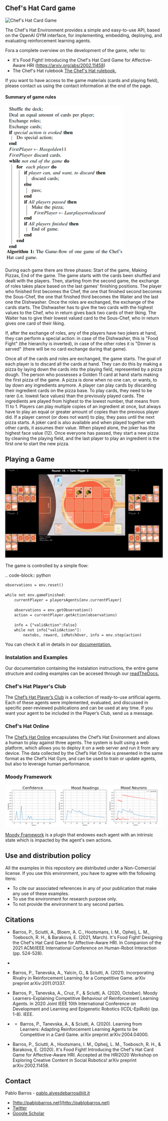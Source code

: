 
## Chef's Hat Card game

![Chef's Hat Card Game](gitImages/cardGame.jpg) 

The Chef's Hat Environment provides a simple and easy-to-use API, based on the OpenAI GYM interface, for implementing, embedding, deploying, and evaluating reinforcement learning agents.

Fora a complete overview on the development of the game, refer to:

- It's Food Fight! Introducing the Chef's Hat Card Game for Affective-Aware HRI (https://arxiv.org/abs/2002.11458)
- The Chef's Hat rulebook  [The Chef's Hat rulebook.](gitImages/RulebookMenuv08.pdf)

If you want to have access to the game materials (cards and playing field), please contact us using the contact information at the end of the page.

#### Summary of game rules

![Chef's Hat Card Game](gitImages/ChefsHatAlgorithm.png)

During each game there are three phases: Start of the game, Making Pizzas, End of the game. The game starts with the cards been shuffled and dealt with the players. Then, starting from the second game, the exchange of roles takes place based on the last games'  finishing positions. The player who finished first becomes the Chef, the one that finished second becomes the Sous-Chef, the one that finished third becomes the Waiter and the last one the Dishwasher. Once the roles are exchanged, the exchange of the cards starts. The Dishwasher has to give the two cards with the highest values to the Chef, who in return gives back two cards of their liking. The Waiter has to give their lowest valued card to the Sous-Chef, who in return gives one card of their liking.

If, after the exchange of roles, any of the players have two jokers at hand, they can perform a special action: in case of the Dishwasher, this is "Food Fight" (the hierarchy is inverted), in case of the other roles it is "Dinner is served" (there will be no card exchange during that game).

Once all of the cards and roles are exchanged, the game starts. The goal of each player is to discard all the cards at hand. They can do this by making a pizza by laying down the cards into the playing field, represented by a pizza dough. The person who possesses a Golden 11 card at hand starts making the first pizza of the game. A pizza is done when no one can, or wants, to lay down any ingredients anymore. A player can play cards by discarding their ingredient cards on the pizza base. To play cards, they need to be rarer (i.e. lowest face values) than the previously played cards. The ingredients are played from highest to the lowest number, that means from 11 to 1. Players can play multiple copies of an ingredient at once, but always have to play an equal or greater amount of copies than the previous player did. If a player cannot (or does not want) to play, they pass until the next pizza starts. A joker card is also available and when played together with other cards, it assumes their value. When played alone, the joker has the highest face value (12). Once everyone has passed, they start a new pizza by cleaning the playing field, and the last player to play an ingredient is the first one to start the new pizza.


## Playing a Game

![Chef's Hat Card Game](gitImages/ChefsHat_GYM_-_Example_Random_Agent.gif) 

The game is controlled by a simple flow:

.. code-block:: python

    observations = env.reset()

    while not env.gameFinished:
        currentPlayer = playersAgents[env.currentPlayer]

        observations = env.getObservation()
        action = currentPlayer.getAction(observations)

        info = {"validAction":False}
        while not info["validAction"]:
            nextobs, reward, isMatchOver, info = env.step(action)
            
You can check it all in details in our [documentation.](https://chefshatgym.readthedocs.io/en/latest/)
 

### Instalation and Examples

Our documentation containing the instalation instructions, the entire game structure and coding examples can be accesed through our [readTheDocs.](https://chefshatgym.readthedocs.io/en/latest/)
 
### Chef's Hat Player's Club
 
The [Chef’s Hat Player’s Club](https://github.com/pablovin/ChefsHatPlayersClub) is a collection of ready-to-use artificial agents. Each of these agents were implemented, evaluated, and discussed in specific peer-reviewed publications and can be used at any time. If you want your agent to be included in the Player’s Club, send us a message.

 ### Chef's Hat Online
 
The [Chef’s Hat Online](https://github.com/pablovin/ChefsHatOnline) encapsulates the Chef’s Hat Environment and allows a human to play against three agents. The system is built using a web platform, which allows you to deploy it on a web server and run it from any device. The data collected by the Chef’s Hat Online is presented in the same format as the Chef’s Hat Gym, and can be used to train or update agents, but also to leverage human performance.
 
 ### Moody Framework
 
  ![Plots Example](gitImages/MoodPlotsExample.png)
  
 [Moody Framework]( https://github.com/pablovin/MoodyFramework) is a plugin that endowes each agent with an intrinsic state which is impacted by the agent's
  own actions. 
 

 ## Use and distribution policy

All the examples in this repository are distributed under a Non-Comercial license. If you use this environment, you have to agree with the following itens:

- To cite our associated references in any of your publication that make any use of these examples.
- To use the environment for research purpose only.
- To not provide the environment to any second parties.

## Citations

- Barros, P., Sciutti, A., Bloem, A. C., Hootsmans, I. M., Opheij, L. M., Toebosch, R. H., & Barakova, E. (2021, March). It's Food Fight! Designing the Chef's Hat Card Game for Affective-Aware HRI. In Companion of the 2021 ACM/IEEE International Conference on Human-Robot Interaction (pp. 524-528).
- 
- Barros, P., Tanevska, A., Yalcin, O., & Sciutti, A. (2021). Incorporating Rivalry in Reinforcement Learning for a Competitive Game. arXiv preprint arXiv:2011.01337.

- Barros, P., Tanevska, A., Cruz, F., & Sciutti, A. (2020, October). Moody Learners-Explaining Competitive Behaviour of Reinforcement Learning Agents. In 2020 Joint IEEE 10th International Conference on Development and Learning and Epigenetic Robotics (ICDL-EpiRob) (pp. 1-8). IEEE.

- - Barros, P., Tanevska, A., & Sciutti, A. (2020). Learning from Learners: Adapting Reinforcement Learning Agents to be Competitive in a Card Game. arXiv preprint arXiv:2004.04000.

- Barros, P., Sciutti, A., Hootsmans, I. M., Opheij, L. M., Toebosch, R. H., & Barakova, E. (2020). It's Food Fight! Introducing the Chef's Hat Card Game for Affective-Aware HRI. Accepted at the HRI2020 Workshop on Exploring Creative Content in Social Robotics! arXiv preprint arXiv:2002.11458.



## Contact

Pablo Barros - pablo.alvesdebarros@iit.it

- [http://pablobarros.net](http://pablobarros.net)
- [Twitter](https://twitter.com/PBarros_br)
- [Google Scholar](https://scholar.google.com/citations?user=LU9tpkMAAAAJ)
